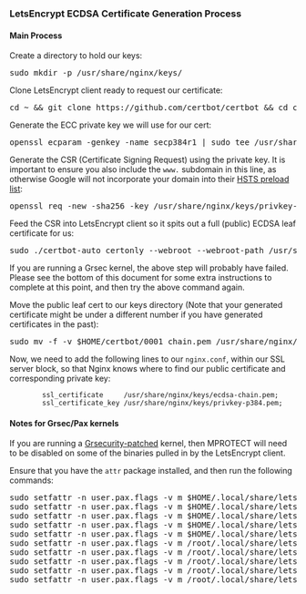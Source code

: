 ### LetsEncrypt ECDSA Certificate Generation Process

#### Main Process
Create a directory to hold our keys:
<pre>sudo mkdir -p /usr/share/nginx/keys/</pre>

Clone LetsEncrypt client ready to request our certificate:
<pre>cd ~ && git clone https://github.com/certbot/certbot && cd certbot</pre>

Generate the ECC private key we will use for our cert:
<pre>openssl ecparam -genkey -name secp384r1 | sudo tee /usr/share/nginx/keys/privkey-p384.pem</pre>

Generate the CSR (Certificate Signing Request) using the private key. It is important to ensure you also include the `www.` subdomain in this line, as otherwise Google will not incorporate your domain into their [HSTS preload list](https://hstspreload.appspot.com):
<pre>openssl req -new -sha256 -key /usr/share/nginx/keys/privkey-p384.pem -subj "/CN=cryptopartynewcastle.org" -reqexts SAN -config <(cat /etc/ssl/openssl.cnf <(printf "[SAN]\nsubjectAltName=DNS:cryptopartynewcastle.org,DNS:www.cryptopartynewcastle.org")) -outform der -out csr-p384.der && sudo cp -f -v csr-p384.der /usr/share/nginx/keys/csr-p384.der</pre>

Feed the CSR into LetsEncrypt client so it spits out a full (public) ECDSA leaf certificate for us:
<pre>sudo ./certbot-auto certonly --webroot --webroot-path /usr/share/nginx/html --email alex@alexhaydock.co.uk --csr /usr/share/nginx/keys/csr-p384.der --renew-by-default --agree-tos</pre>

If you are running a Grsec kernel, the above step will probably have failed. Please see the bottom of this document for some extra instructions to complete at this point, and then try the above command again.

Move the public leaf cert to our keys directory (Note that your generated certificate might be under a different number if you have generated certificates in the past):
<pre>sudo mv -f -v $HOME/certbot/0001_chain.pem /usr/share/nginx/keys/ecdsa-chain.pem</pre>

Now, we need to add the following lines to our `nginx.conf`, within our SSL server block, so that Nginx knows where to find our public certificate and corresponding private key:
```nginx
		ssl_certificate		/usr/share/nginx/keys/ecdsa-chain.pem;
		ssl_certificate_key	/usr/share/nginx/keys/privkey-p384.pem;
```


#### Notes for Grsec/Pax kernels
If you are running a [Grsecurity-patched](https://grsecurity.net/) kernel, then MPROTECT will need to be disabled on some of the binaries pulled in by the LetsEncrypt client.

Ensure that you have the `attr` package installed, and then run the following commands:
<pre>
sudo setfattr -n user.pax.flags -v m $HOME/.local/share/letsencrypt/bin/letsencrypt
sudo setfattr -n user.pax.flags -v m $HOME/.local/share/letsencrypt/bin/pip
sudo setfattr -n user.pax.flags -v m $HOME/.local/share/letsencrypt/bin/pip2
sudo setfattr -n user.pax.flags -v m $HOME/.local/share/letsencrypt/bin/pip2.7
sudo setfattr -n user.pax.flags -v m $HOME/.local/share/letsencrypt/bin/python2.7
sudo setfattr -n user.pax.flags -v m /root/.local/share/letsencrypt/bin/letsencrypt
sudo setfattr -n user.pax.flags -v m /root/.local/share/letsencrypt/bin/pip
sudo setfattr -n user.pax.flags -v m /root/.local/share/letsencrypt/bin/pip2
sudo setfattr -n user.pax.flags -v m /root/.local/share/letsencrypt/bin/pip2.7
sudo setfattr -n user.pax.flags -v m /root/.local/share/letsencrypt/bin/python2.7
</pre>
